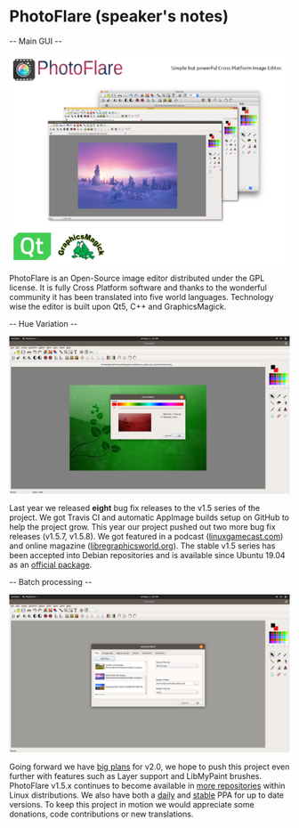 # PhotoFlare (speaker's notes)

-- Main GUI --

![](photoflare-0.png)

PhotoFlare is an Open-Source image editor distributed under the GPL license. It is fully Cross Platform software and thanks to the wonderful community it has been translated into five world languages. Technology wise the editor is built upon Qt5, C++ and GraphicsMagick.

-- Hue Variation --

![](photoflare-1.png)

Last year we released **eight** bug fix releases to the v1.5 series of the project. We got Travis CI and automatic AppImage builds setup on GitHub to help the project grow. This year our project pushed out two more bug fix releases (v1.5.7, v1.5.8). We got featured in a podcast ([linuxgamecast.com](https://linuxgamecast.com/2018/12/lwdw-147-linux-in-2019/)) and online magazine ([libregraphicsworld.org](http://libregraphicsworld.org/blog/entry/photoflare-interview-2019)). The stable v1.5 series has been accepted into Debian repositories and is available since Ubuntu 19.04 as an [official package](https://packages.ubuntu.com/source/disco/photoflare).

-- Batch processing --

![](photoflare-2.png)

Going forward we have [big plans](http://photoflare.io/v2/) for v2.0, we hope to push this project even further with features such as Layer support and LibMyPaint brushes. PhotoFlare v1.5.x continues to become available in [more repositories](https://repology.org/project/photoflare/versions) within Linux distributions. We also have both a [daily](https://code.launchpad.net/~photoflare/+recipe/daily) and [stable](https://code.launchpad.net/~photoflare/+recipe/stable) PPA for up to date versions. To keep this project in motion we would appreciate some donations, code contributions or new translations.
